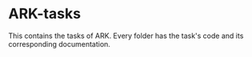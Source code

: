 # ARK-tasks
This contains the tasks of ARK. Every folder has the task's code and its corresponding documentation.
